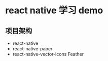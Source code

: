 # react native 学习 demo

## 项目架构

- react-native
- react-native-paper
- react-native-vector-icons Feather
